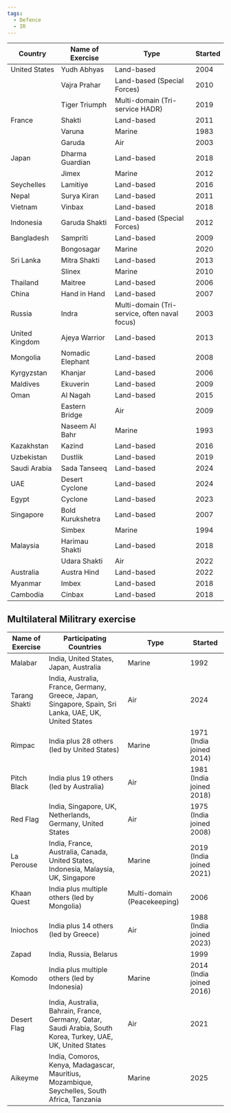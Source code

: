 ```yaml
---
tags:
  - Defence
  - IR
---
```

| Country        | Name of Exercise | Type                                          | Started |
| -------------- | ---------------- | --------------------------------------------- | ------- |
| United States  | Yudh Abhyas      | Land-based                                    | 2004    |
|                | Vajra Prahar     | Land-based (Special Forces)                   | 2010    |
|                | Tiger Triumph    | Multi-domain (Tri-service HADR)               | 2019    |
| France         | Shakti           | Land-based                                    | 2011    |
|                | Varuna           | Marine                                        | 1983    |
|                | Garuda           | Air                                           | 2003    |
| Japan          | Dharma Guardian  | Land-based                                    | 2018    |
|                | Jimex            | Marine                                        | 2012    |
| Seychelles     | Lamitiye         | Land-based                                    | 2016    |
| Nepal          | Surya Kiran      | Land-based                                    | 2011    |
| Vietnam        | Vinbax           | Land-based                                    | 2018    |
| Indonesia      | Garuda Shakti    | Land-based (Special Forces)                   | 2012    |
| Bangladesh     | Sampriti         | Land-based                                    | 2009    |
|                | Bongosagar       | Marine                                        | 2020    |
| Sri Lanka      | Mitra Shakti     | Land-based                                    | 2013    |
|                | Slinex           | Marine                                        | 2010    |
| Thailand       | Maitree          | Land-based                                    | 2006    |
| China          | Hand in Hand     | Land-based                                    | 2007    |
| Russia         | Indra            | Multi-domain (Tri-service, often naval focus) | 2003    |
| United Kingdom | Ajeya Warrior    | Land-based                                    | 2013    |
| Mongolia       | Nomadic Elephant | Land-based                                    | 2008    |
| Kyrgyzstan     | Khanjar          | Land-based                                    | 2006    |
| Maldives       | Ekuverin         | Land-based                                    | 2009    |
| Oman           | Al Nagah         | Land-based                                    | 2015    |
|                | Eastern Bridge   | Air                                           | 2009    |
|                | Naseem Al Bahr   | Marine                                        | 1993    |
| Kazakhstan     | Kazind           | Land-based                                    | 2016    |
| Uzbekistan     | Dustlik          | Land-based                                    | 2019    |
| Saudi Arabia   | Sada Tanseeq     | Land-based                                    | 2024    |
| UAE            | Desert Cyclone   | Land-based                                    | 2024    |
| Egypt          | Cyclone          | Land-based                                    | 2023    |
| Singapore      | Bold Kurukshetra | Land-based                                    | 2007    |
|                | Simbex           | Marine                                        | 1994    |
| Malaysia       | Harimau Shakti   | Land-based                                    | 2018    |
|                | Udara Shakti     | Air                                           | 2022    |
| Australia      | Austra Hind      | Land-based                                    | 2022    |
| Myanmar        | Imbex            | Land-based                                    | 2018    |
| Cambodia       | Cinbax           | Land-based                                    | 2018    |

## Multilateral Militrary exercise
| Name of Exercise | Participating Countries                                                                                      | Type                        | Started                  |
| ---------------- | ------------------------------------------------------------------------------------------------------------ | --------------------------- | ------------------------ |
| Malabar          | India, United States, Japan, Australia                                                                       | Marine                      | 1992                     |
| Tarang Shakti    | India, Australia, France, Germany, Greece, Japan, Singapore, Spain, Sri Lanka, UAE, UK, United States        | Air                         | 2024                     |
| Rimpac           | India plus 28 others (led by United States)                                                                  | Marine                      | 1971 (India joined 2014) |
| Pitch Black      | India plus 19 others (led by Australia)                                                                      | Air                         | 1981 (India joined 2018) |
| Red Flag         | India, Singapore, UK, Netherlands, Germany, United States                                                    | Air                         | 1975 (India joined 2008) |
| La Perouse       | India, France, Australia, Canada, United States, Indonesia, Malaysia, UK, Singapore                          | Marine                      | 2019 (India joined 2021) |
| Khaan Quest      | India plus multiple others (led by Mongolia)                                                                 | Multi-domain (Peacekeeping) | 2006                     |
| Iniochos         | India plus 14 others (led by Greece)                                                                         | Air                         | 1988 (India joined 2023) |
| Zapad            | India, Russia, Belarus                                                                                       |                             | 1999                     |
| Komodo           | India plus multiple others (led by Indonesia)                                                                | Marine                      | 2014 (India joined 2016) |
| Desert Flag      | India, Australia, Bahrain, France, Germany, Qatar, Saudi Arabia, South Korea, Turkey, UAE, UK, United States | Air                         | 2021                     |
| Aikeyme          | India, Comoros, Kenya, Madagascar, Mauritius, Mozambique, Seychelles, South Africa, Tanzania                 | Marine                      | 2025                     |